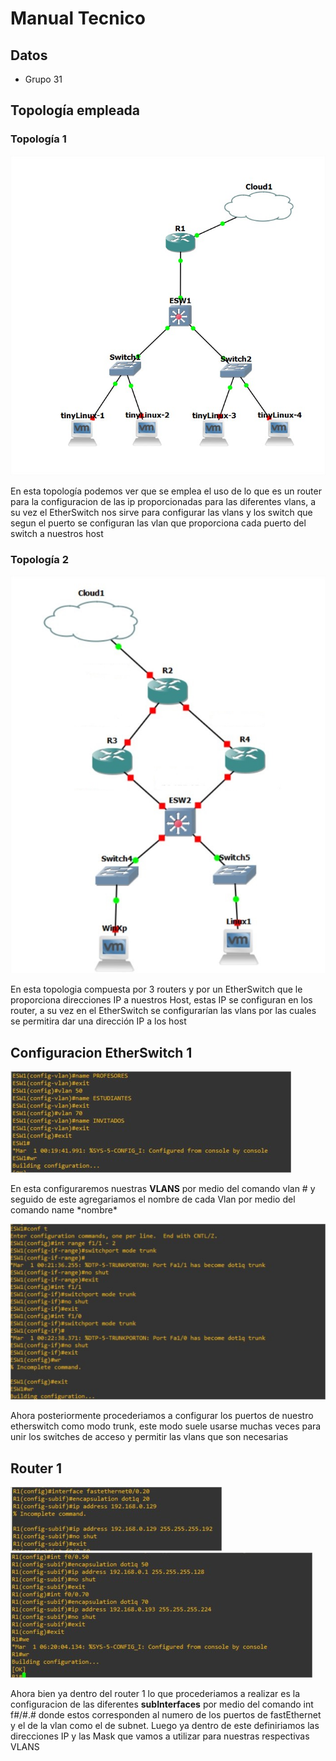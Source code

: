 # Manual Tecnico

## Datos
- Grupo 31
## Topología empleada
### Topología 1
![](Redes/Topo1%20-%20GNS3.jpg)
<p>En esta topología podemos ver que se emplea el uso de lo que es un router para la configuracion de las ip proporcionadas para las diferentes vlans, a su vez el EtherSwitch nos sirve para configurar las vlans y los switch que segun el puerto se configuran las vlan que proporciona cada puerto del switch a nuestros host</p>

### Topología 2
![](Redes/Top22.jpg)
<p>En esta topologia compuesta por 3 routers y por un EtherSwitch que le proporciona direcciones IP a nuestros Host, estas IP se configuran en los router, a su vez en el EtherSwitch se configurarían las vlans por las cuales se permitira dar una dirección IP a los host</p>

## Configuracion EtherSwitch 1
![](Redes/ESW1.jpg)
<p>En esta configuraremos nuestras <strong>VLANS</strong> por medio del comando vlan # y seguido de este agregariamos el nombre de cada Vlan por medio del comando name *nombre*</p>

![](Redes/ESW1_2.jpg)
<p>Ahora posteriormente procederiamos a configurar los puertos de nuestro etherswitch como modo trunk, este modo suele usarse muchas veces para unir los switches de acceso y permitir las vlans que son necesarias</p>

## Router 1
![](Redes/R1.jpg)
![](Redes/R1_2.jpg)
<p>Ahora bien ya dentro del router 1 lo que procederiamos a realizar es la configuracion de las diferentes <strong>subInterfaces</strong> por medio del comando int f#/#.# donde estos corresponden al numero de los puertos de fastEthernet y el de la vlan como el de subnet.
Luego ya dentro de este definiriamos las direcciones IP y las Mask que vamos a utilizar para nuestras respectivas VLANS</p>

